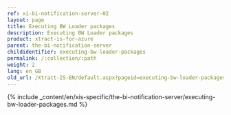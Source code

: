 ```yaml
---
ref: xi-bi-notification-server-02
layout: page
title: Executing BW Loader packages
description: Executing BW Loader packages
product: xtract-is-for-azure
parent: the-bi-notification-server
childidentifier: executing-bw-loader-packages
permalink: /:collection/:path
weight: 2
lang: en_GB
old_url: /Xtract-IS-EN/default.aspx?pageid=executing-bw-loader-packages
---
```

{% include _content/en/xis-specific/the-bi-notification-server/executing-bw-loader-packages.md %}
